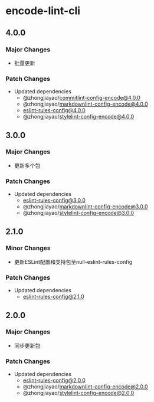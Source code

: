 # encode-lint-cli

## 4.0.0

### Major Changes

- 批量更新

### Patch Changes

- Updated dependencies
  - @zhongjiayao/commitlint-config-encode@4.0.0
  - @zhongjiayao/markdownlint-config-encode@4.0.0
  - eslint-rules-config@4.0.0
  - @zhongjiayao/stylelint-config-encode@4.0.0

## 3.0.0

### Major Changes

- 更新多个包

### Patch Changes

- Updated dependencies
  - eslint-rules-config@3.0.0
  - @zhongjiayao/markdownlint-config-encode@3.0.0
  - @zhongjiayao/stylelint-config-encode@3.0.0

## 2.1.0

### Minor Changes

- 更新ESLint配置和支持包至null-eslint-rules-config

### Patch Changes

- Updated dependencies
  - eslint-rules-config@2.1.0

## 2.0.0

### Major Changes

- 同步更新包

### Patch Changes

- Updated dependencies
  - eslint-rules-config@2.0.0
  - @zhongjiayao/markdownlint-config-encode@2.0.0
  - @zhongjiayao/stylelint-config-encode@2.0.0
